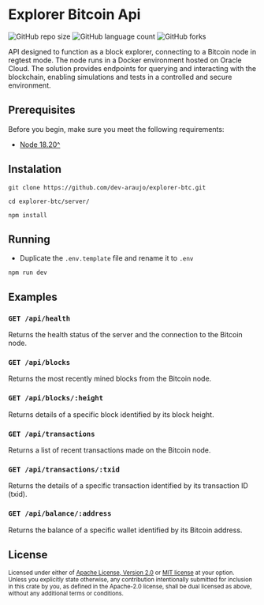 Explorer Bitcoin Api
===========================

![GitHub repo size](https://img.shields.io/github/repo-size/dev-araujo/explorer-btc?style=for-the-badge)
![GitHub language count](https://img.shields.io/github/languages/count/dev-araujo/explorer-btc?style=for-the-badge)
![GitHub forks](https://img.shields.io/github/forks/dev-araujo/explorer-btc?style=for-the-badge)

API designed to function as a block explorer, connecting to a Bitcoin node in regtest mode. The node runs in a Docker environment hosted on Oracle Cloud. The solution provides endpoints for querying and interacting with the blockchain, enabling simulations and tests in a controlled and secure environment.

## Prerequisites

Before you begin, make sure you meet the following requirements:

- [Node 18.20^](https://nodejs.org/pt/download)

## Instalation

```
git clone https://github.com/dev-araujo/explorer-btc.git
```

```
cd explorer-btc/server/
```

```
npm install
```

## Running

- Duplicate the `.env.template` file and rename it to `.env`

```
npm run dev
```

## Examples

### `GET /api/health`
Returns the health status of the server and the connection to the Bitcoin node.
### `GET /api/blocks`
Returns the most recently mined blocks from the Bitcoin node.
### `GET /api/blocks/:height`
Returns details of a specific block identified by its block height.
### `GET /api/transactions`
Returns a list of recent transactions made on the Bitcoin node.
### `GET /api/transactions/:txid`
Returns the details of a specific transaction identified by its transaction ID (txid).
### `GET /api/balance/:address`
Returns the balance of a specific wallet identified by its Bitcoin address.

## License

<sup>
Licensed under either of <a href="LICENSE-APACHE">Apache License, Version
2.0</a> or <a href="LICENSE-MIT">MIT license</a> at your option.
</sup>

<br>

<sub>
Unless you explicitly state otherwise, any contribution intentionally submitted
for inclusion in this crate by you, as defined in the Apache-2.0 license, shall
be dual licensed as above, without any additional terms or conditions.
</sub>